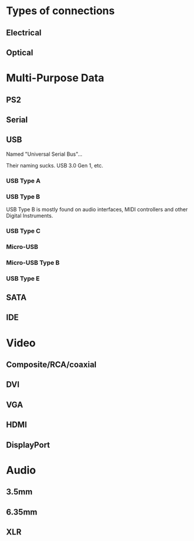 # Types of connections

## Electrical

## Optical

# Multi-Purpose Data

## PS2

## Serial

## USB

Named "Universal Serial Bus"...

Their naming sucks. USB 3.0 Gen 1, etc.

### USB Type A

### USB Type B

USB Type B is mostly found on audio interfaces, MIDI controllers and other Digital Instruments.

### USB Type C

### Micro-USB

### Micro-USB Type B

### USB Type E

## SATA

## IDE

# Video

## Composite/RCA/coaxial

## DVI

## VGA

## HDMI

## DisplayPort

# Audio

## 3.5mm

## 6.35mm

## XLR